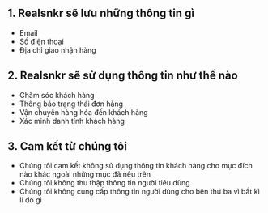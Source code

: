 ## 1. Realsnkr sẽ lưu những thông tin gì
- Email
- Số điện thoại
- Địa chỉ giao nhận hàng
## 2. Realsnkr sẽ sử dụng thông tin như thế nào
- Chăm sóc khách hàng
- Thông báo trạng thái đơn hàng
- Vận chuyển hàng hóa đến khách hàng
- Xác minh danh tính khách hàng
## 3. Cam kết từ chúng tôi
- Chúng tôi cam kết không sử dụng thông tin khách hàng cho mục đích nào khác ngoài những mục đã nêu trên
- Chúng tôi không thu thập thông tin người tiêu dùng
- Chúng tôi không cung cấp thông tin người dùng cho bên thứ ba vì bất kì lí do gì